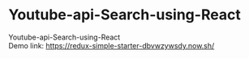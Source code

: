 # Youtube-api-Search-using-React
Youtube-api-Search-using-React
<br/>
Demo link: https://redux-simple-starter-dbvwzywsdy.now.sh/
